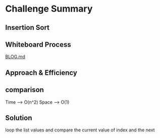 # Challenge Summary
## Insertion Sort

## Whiteboard Process
[BLOG.md](BLOG.md)


## Approach & Efficiency
 ## comparison

Time --> O(n^2)
Space --> O(1)


## Solution
loop the list values and compare the current value of index and the next
